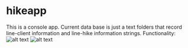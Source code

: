 # hikeapp
This is a console app. Current data base is just a text folders that record line-client information and line-hike information strings. 
Functionality: 
![alt text](image.jpg)
![alt text](image.jpg)
